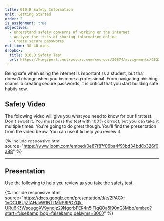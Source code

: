 ```yaml
---
title: 010.B Safety Information
unit: Getting Started
order: 2
is_assignment: true
objectives:
  - Understand safety concerns of working on the internet
  - Analyze the risks of sharing information online
  - Create secure passwords
est_time: 30-40 mins
dropbox:
  title: 010.B Safety Test
  url: https://kingsport.instructure.com/courses/20674/assignments/232270
---
```


Being safe when using the internet is important as a student, but that doesn't change when you become a professional. From navigating phishing scams to creating secure passwords, it is critical that you start building safe habits now.

## Safety Video

The following video will give you what you need to know for our first test. Don't sweat it. You must pass the test with 100% correct, but you can take it multiple times. You're going to do great though. You'll find the presentation from the video below. You can use it to help you review it.

{% include responsive.html source="https://www.loom.com/embed/0e87f87f06ba4f98bd34bd8b326f0a88" %}

---

## Presentation

Use the following to help you review as you take the safety test.

{% include responsive.html source="https://docs.google.com/presentation/d/e/2PACX-1vQCUBUjZtAHaVW1NTfMklP6PGZQk-URu6KZWsouggXV9ynqjz29NgcrbFEK4n5iFIqQOa5I90nG8Mbp/embed?start=false&amp;loop=false&amp;delayms=3000" %}
